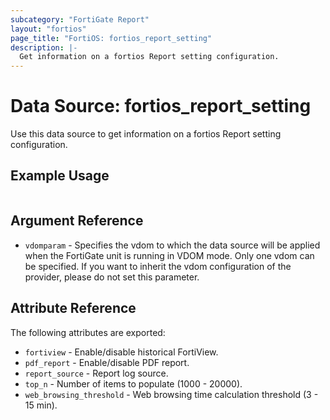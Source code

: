 ```yaml
---
subcategory: "FortiGate Report"
layout: "fortios"
page_title: "FortiOS: fortios_report_setting"
description: |-
  Get information on a fortios Report setting configuration.
---
```


# Data Source: fortios_report_setting
Use this data source to get information on a fortios Report setting configuration.


## Example Usage

```hcl

```

## Argument Reference

* `vdomparam` - Specifies the vdom to which the data source will be applied when the FortiGate unit is running in VDOM mode. Only one vdom can be specified. If you want to inherit the vdom configuration of the provider, please do not set this parameter.

## Attribute Reference

The following attributes are exported:

* `fortiview` - Enable/disable historical FortiView.
* `pdf_report` - Enable/disable PDF report.
* `report_source` - Report log source.
* `top_n` - Number of items to populate (1000 - 20000).
* `web_browsing_threshold` - Web browsing time calculation threshold (3 - 15 min).
